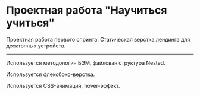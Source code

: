 # Проектная работа "Научиться учиться"

Проектная работа первого спринта. Статическая верстка лендинга для десктопных устройств.
- - -
Используется методология БЭМ, файловая структура Nested.

Используется флексбокс-верстка.

Используется CSS-анимация, hover-эффект.
